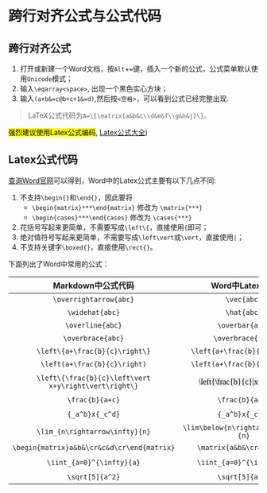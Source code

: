 # 跨行对齐公式与公式代码

## 跨行对齐公式
1. 打开或新建一个Word文档，按`Alt`+`=`键，插入一个新的公式，公式菜单默认使用`Unicode`模式；
2. 输入`\eqarray<space>`, 出现一个黑色实心方块；
3. 输入`(a+b&=c@b+c+1&=d)`,然后按`<空格>`，可以看到公式已经完整出现.

> LaTeX公式代码为`A=\{\matrix{a&b&c\\d&e&f\\g&h&j}\}`。

<mark>强烈建议使用Latex公式编码</mark>, [Latex公式大全](/Coding/LangsMark/MD/EquationInMD.html))

## Latex公式代码

[查询Word官网](https://support.microsoft.com/zh-cn/office/word-%E4%B8%AD%E4%BD%BF%E7%94%A8-unicodemath-%E5%92%8C-latex-%E7%9A%84%E7%BA%BF%E6%80%A7%E6%A0%BC%E5%BC%8F%E5%85%AC%E5%BC%8F-2e00618d-b1fd-49d8-8cb4-8d17f25754f8)可以得到，Word中的Latex公式主要有以下几点不同:

1. 不支持`\begin{}`和`\end{}`，因此要将
   * `\begin{matrix}***\end{matrix}` 修改为 `\matrix{***}`
   * `\begin{cases}***\end{cases}` 修改为 `\cases{***}`
2. 花括号写起来更简单，不需要写成`\left\{`，直接使用`{`即可；
3. 绝对值符号写起来更简单，不需要写成`\left\vert`或`\vert`，直接使用`|`；
4. 不支持关键字`\boxed{}`，直接使用`\rect{}`。

下面列出了Word中常用的公式：

|Markdown中公式代码|Word中Latex代码|公式效果|
|:-:|:-:|:-:|
|`\overrightarrow{abc}`|`\vec{abc}`|$\overrightarrow{abc}$|
|`\widehat{abc}`|`\hat{abc}`|$\widehat{abc}$|
|`\overline{abc}`|`\overbar{abc}`|$\overline{abc}$|
|`\overbrace{abc}`|`\overbrace{abc}`|$\overbrace{abc}$|
|`\left\{a+\frac{b}{c}\right\}`|`\left{a+\frac{b}{c}\right}`|$\left\{a+\frac{b}{c}\right\}$|
|`\left(a+\frac{b}{c}\right)`|`\left(a+\frac{b}{c}\right)`|$\left(a+\frac{b}{c}\right)$|
|`\left\{\frac{b}{c}\left\vert x+y\right\vert\right\}`|<span style="font-family:Consolas; background:#eee; color:#000">\\left{\\frac{b}{c}&#124;x+y&#124;\\right}</span>|$\left\{\frac{b}{c}\left\vert x+y\right\vert\right\}$|
|`\frac{b}{a+c}`|`\frac{b}{a+c}`|$\frac{b}{a+c}$|
|`{_a^b}x{_c^d}`|`{_a^b}x{_c^d}`|${_a^b}x{_c^d}$|
|`\lim_{n\rightarrow\infty}{n}`|`\lim\below{n\rightarrow\infty}{n}`|$\lim_{n\rightarrow\infty}{n}$|
|`\begin{matrix}a&b&\cr&c&d\cr\end{matrix}`|`\matrix{a&b&\cr&c&d\cr}`|$\begin{matrix}a&b&\cr&c&d\cr\end{matrix}$|
|`\iint_{a=0}^{\infty}{a}`|`\iint_{a=0}^{\infty}{a}`|$\iint_{a=0}^{\infty}{a}$|
|`\sqrt[5]{a^2}`|`\sqrt[5]{a^2}`|$\sqrt[5]{a^2}$|


